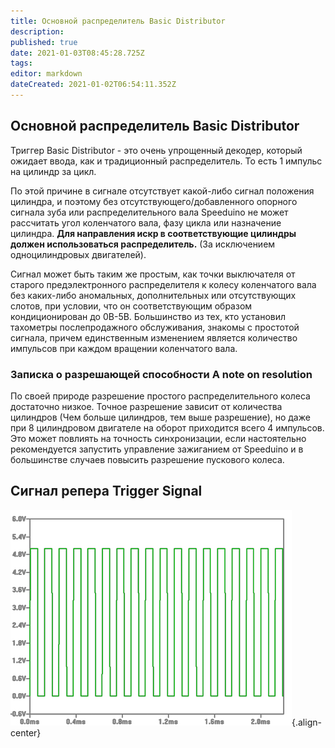 ```yaml
---
title: Основной распределитель Basic Distributor
description: 
published: true
date: 2021-01-03T08:45:28.725Z
tags: 
editor: markdown
dateCreated: 2021-01-02T06:54:11.352Z
---
```


## Основной распределитель Basic Distributor

Триггер Basic Distributor - это очень упрощенный декодер, который ожидает ввода, как и традиционный распределитель. То есть 1 импульс на цилиндр за цикл.

По этой причине в сигнале отсутствует какой-либо сигнал положения цилиндра, и поэтому без отсутствующего/добавленного опорного сигнала зуба или распределительного вала Speeduino не может рассчитать угол коленчатого вала, фазу цикла или назначение цилиндра. **Для направления искр в соответствующие цилиндры должен использоваться распределитель.** (За исключением одноцилиндровых двигателей). 

Сигнал может быть таким же простым, как точки выключателя от старого предэлектронного распределителя к колесу коленчатого вала без каких-либо аномальных, дополнительных или отсутствующих слотов, при условии, что он соответствующим образом кондиционирован до 0В-5В. Большинство из тех, кто установил тахометры послепродажного обслуживания, знакомы с простотой сигнала, причем единственным изменением является количество импульсов при каждом вращении коленчатого вала.

### Записка о разрешающей способности A note on resolution

По своей природе разрешение простого распределительного колеса достаточно низкое. Точное разрешение зависит от количества цилиндров (Чем больше цилиндров, тем выше разрешение), но даже при 8 цилиндровом двигателе на оборот приходится всего 4 импульсов. Это может повлиять на точность синхронизации, если настоятельно рекомендуется запустить управление зажиганием от Speeduino и в большинстве случаев повысить разрешение пускового колеса. 

## Сигнал репера Trigger Signal

![Basic_sistributor case.png](/img/decoders/basic_distributor.jpg){.align-center}